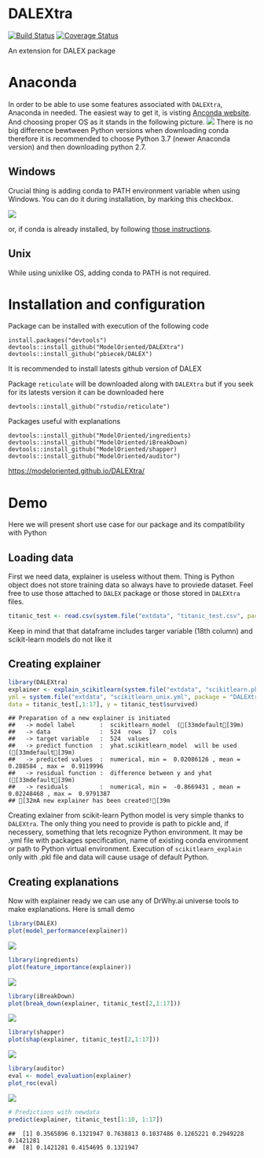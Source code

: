 
# DALEXtra

[![Build
Status](https://travis-ci.org/ModelOriented/DALEXtra.svg?branch=master)](https://travis-ci.org/ModelOriented/DALEXtra)
[![Coverage
Status](https://img.shields.io/codecov/c/github/ModelOriented/DALEXtra/master.svg)](https://codecov.io/github/ModelOriented/DALEXtra?branch=master)

An extension for DALEX package

# Anaconda

In order to be able to use some features associated with `DALEXtra`,
Anaconda in needed. The easiest way to get it, is visting [Anconda
website](https://www.anaconda.com/distribution). And choosing proper OS
as it stands in the following picture.
![](README_files/figure-gfm/anaconda1.png) There is no big difference
bewtween Python versions when downloading conda therefore it is
recommended to choose Python 3.7 (newer Anaconda version) and then
downloading python 2.7.

## Windows

Crucial thing is adding conda to PATH environment variable when using
Windows. You can do it during installation, by marking this checkbox.

![](README_files/figure-gfm/anaconda2.png)

or, if conda is already installed, by following [those
instructions](https://stackoverflow.com/a/44597801/9717584).

## Unix

While using unixlike OS, adding conda to PATH is not required.

# Installation and configuration

Package can be installed with execution of the following code

    install.packages("devtools")
    devtools::install_github("ModelOriented/DALEXtra")
    devtools::install_github("pbiecek/DALEX")

It is recommended to install latests github version of DALEX

Package `reticulate` will be downloaded along with `DALEXtra` but if you
seek for its latests version it can be downloaded here

    devtools::install_github("rstudio/reticulate")

Packages useful with explanations

    devtools::install_github("ModelOriented/ingredients)
    devtools::install_github("ModelOriented/iBreakDown)
    devtools::install_github("ModelOriented/shapper)
    devtools::install_github("ModelOriented/auditor")

<https://modeloriented.github.io/DALEXtra/>

# Demo

Here we will present short use case for our package and its
compatibility with Python

## Loading data

First we need data, explainer is useless without them. Thing is Python
object does not store training data so always have to proviede dataset.
Feel free to use those attached to `DALEX` package or those stored in
`DALEXtra`
files.

``` r
titanic_test <- read.csv(system.file("extdata", "titanic_test.csv", package = "DALEXtra"))
```

Keep in mind that that dataframe includes targer variable (18th column)
and scikit-learn models do not like it

## Creating explainer

``` r
library(DALEXtra)
explainer <- explain_scikitlearn(system.file("extdata", "scikitlearn.pkl", package = "DALEXtra"),
yml = system.file("extdata", "scikitlearn_unix.yml", package = "DALEXtra"), 
data = titanic_test[,1:17], y = titanic_test$survived)
```

    ## Preparation of a new explainer is initiated
    ##   -> model label       :  scikitlearn_model  ([33mdefault[39m)
    ##   -> data              :  524  rows  17  cols 
    ##   -> target variable   :  524  values 
    ##   -> predict function  :  yhat.scikitlearn_model  will be used ([33mdefault[39m)
    ##   -> predicted values  :  numerical, min =  0.02086126 , mean =  0.288584 , max =  0.9119996  
    ##   -> residual function :  difference between y and yhat ([33mdefault[39m)
    ##   -> residuals         :  numerical, min =  -0.8669431 , mean =  0.02248468 , max =  0.9791387  
    ## [32mA new explainer has been created![39m

Creating exlainer from scikit-learn Python model is very simple thanks
to `DALEXtra`. The only thing you need to provide is path to pickle and,
if necessery, something that lets recognize Python environment. It may
be .yml file with packages specification, name of existing conda
environment or path to Python virtual environment. Execution of
`scikitlearn_explain` only with .pkl file and data will cause usage of
default Python.

## Creating explanations

Now with explainer ready we can use any of DrWhy.ai universe tools to
make explanations. Here is small demo

``` r
library(DALEX)
plot(model_performance(explainer))
```

![](README_files/figure-gfm/unnamed-chunk-3-1.png)<!-- -->

``` r
library(ingredients)
plot(feature_importance(explainer))
```

![](README_files/figure-gfm/unnamed-chunk-3-2.png)<!-- -->

``` r
library(iBreakDown)
plot(break_down(explainer, titanic_test[2,1:17]))
```

![](README_files/figure-gfm/unnamed-chunk-3-3.png)<!-- -->

``` r
library(shapper)
plot(shap(explainer, titanic_test[2,1:17]))
```

![](README_files/figure-gfm/unnamed-chunk-3-4.png)<!-- -->

``` r
library(auditor)
eval <- model_evaluation(explainer)
plot_roc(eval)
```

![](README_files/figure-gfm/unnamed-chunk-3-5.png)<!-- -->

``` r
# Predictions with newdata
predict(explainer, titanic_test[1:10, 1:17])
```

    ##  [1] 0.3565896 0.1321947 0.7638813 0.1037486 0.1265221 0.2949228 0.1421281
    ##  [8] 0.1421281 0.4154695 0.1321947
